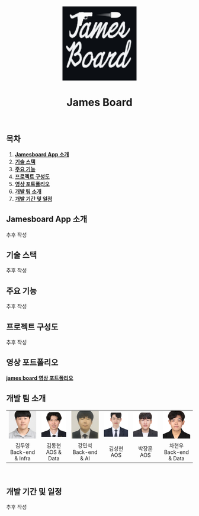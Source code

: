 <div align="center">
  <br/>
  <img src="./readme_asserts/jamesboard_logo.png" alt="jamesboard" width="200px" height="200px" />
  <h1> James Board</h1>
  <br/>
</div>

## 목차

1. [**Jamesboard App 소개**](#1)
1. [**기술 스택**](#2)
1. [**주요 기능**](#3)
1. [**프로젝트 구성도**](#4)
1. [**영상 포트폴리오**](#5)
1. [**개발 팀 소개**](#6)
1. [**개발 기간 및 일정**](#7)
   <br/>

## **Jamesboard App 소개**

추후 작성
<br/>

## **기술 스택**

추후 작성
<br/>

## **주요 기능**

추후 작성
<br/>

## **프로젝트 구성도**

추후 작성
<br/>

## **영상 포트폴리오**

[**james board 영상 포트폴리오**](https://youtu.be/LIxzq0-G3Dk)
<br/>

## **개발 팀 소개**

<table>
  <tr>
    <td align="center" width="150px">
      <img src="./readme_asserts/d205_kdy.png" alt="김두영 프로필" />  
    </td>
    <td align="center" width="150px">
      <img src="./readme_asserts/d205_kdh.png" alt="김동현 프로필" />
    </td>
    <td align="center" width="150px">
      <img src="./readme_asserts/d205_kms.png" alt="강민석 프로필" />  
    </td>
    <td align="center" width="150px">
      <img src="./readme_asserts/d205_ksh.png" alt="김성현 프로필" />  
    </td>
    <td align="center" width="150px">
      <img src="./readme_asserts/d205_pjh.png" alt="박장훈 프로필" />  
    </td>
    <td align="center" width="150px">
      <img src="./readme_asserts/d205_chw.png" alt="차현우 프로필" />  
    </td>
  </tr>
  <tr>
    <td align="center">
        김두영<br />Back-end & Infra
    </td>
    <td align="center">
        김동현<br />AOS & Data
    </td>
    <td align="center">
        강민석<br />Back-end & AI
    </td>
    <td align="center">
        김성현<br />AOS
    </td>
    <td align="center">
        박장훈<br />AOS
    </td>
    <td align="center">
        차현우<br />Back-end & Data
    </td>
  </tr>
</table>
<br/>

## **개발 기간 및 일정**

추후 작성
<br/>
